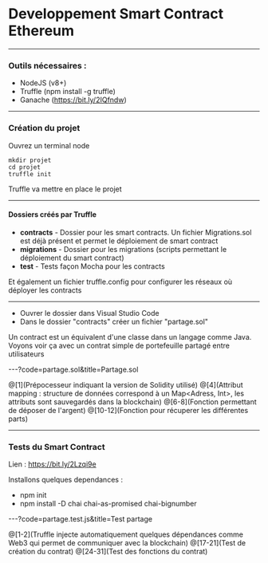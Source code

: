 # Developpement Smart Contract Ethereum

---

### Outils nécessaires :

* NodeJS (v8+)
* Truffle (npm install -g truffle)
* Ganache (https://bit.ly/2IQfndw)

---

### Création du projet

Ouvrez un terminal node

```dos
mkdir projet
cd projet 
truffle init
```

Truffle va mettre en place le projet

--- 

#### Dossiers créés par Truffle

* **contracts** - Dossier pour les smart contracts. Un fichier Migrations.sol est déjà présent et permet le déploiement de smart contract
* **migrations** - Dossier pour les migrations (scripts permettant le déploiement du smart contract)
* **test** - Tests façon Mocha pour les contracts

Et également un fichier truffle.config pour configurer les réseaux où déployer les contracts

--- 

* Ouvrer le dossier dans Visual Studio Code
* Dans le dossier "contracts" créer un fichier "partage.sol"

Un contract est un équivalent d'une classe dans un langage comme Java. Voyons voir ça avec un contrat simple de portefeuille partagé entre utilisateurs

---?code=partage.sol&title=Partage.sol

@[1](Prépocesseur indiquant la version de Solidity utilisé)
@[4](Attribut mapping : structure de données correspond à un Map<Adress, Int>, les attributs sont sauvegardés dans la blockchain)
@[6-8](Fonction permettant de déposer de l'argent)
@[10-12](Fonction pour récuperer les différentes parts)

---

### Tests du Smart Contract

Lien : https://bit.ly/2Lzqi9e

Installons quelques dependances :

* npm init
* npm install -D chai chai-as-promised chai-bignumber

---?code=partage.test.js&title=Test partage

@[1-2](Truffle injecte automatiquement quelques dépendances comme Web3 qui permet de communiquer avec la blockchain)
@[17-21](Test de création du contrat)
@[24-31](Test des fonctions du contrat)
